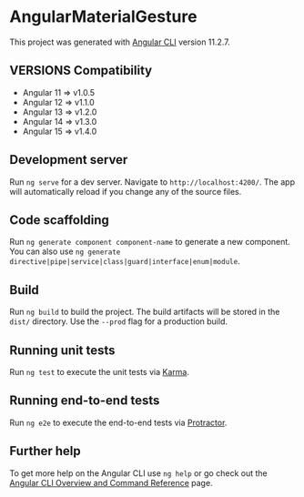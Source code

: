 # AngularMaterialGesture

This project was generated with [Angular CLI](https://github.com/angular/angular-cli) version 11.2.7.

## VERSIONS Compatibility

* Angular 11 => v1.0.5
* Angular 12 => v1.1.0
* Angular 13 => v1.2.0
* Angular 14 => v1.3.0
* Angular 15 => v1.4.0

## Development server

Run `ng serve` for a dev server. Navigate to `http://localhost:4200/`. The app will automatically reload if you change any of the source files.

## Code scaffolding

Run `ng generate component component-name` to generate a new component. You can also use `ng generate directive|pipe|service|class|guard|interface|enum|module`.

## Build

Run `ng build` to build the project. The build artifacts will be stored in the `dist/` directory. Use the `--prod` flag for a production build.

## Running unit tests

Run `ng test` to execute the unit tests via [Karma](https://karma-runner.github.io).

## Running end-to-end tests

Run `ng e2e` to execute the end-to-end tests via [Protractor](http://www.protractortest.org/).

## Further help

To get more help on the Angular CLI use `ng help` or go check out the [Angular CLI Overview and Command Reference](https://angular.io/cli) page.
